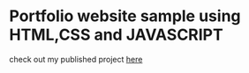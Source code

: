 # Portfolio website sample using HTML,CSS and JAVASCRIPT
check out my published project [here](https://spiritorbs.github.io/portfolio-HTML-CSS-JS/)
